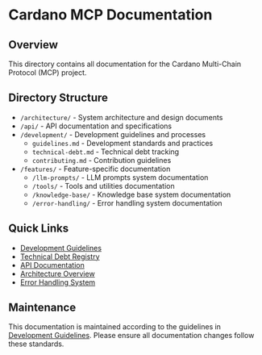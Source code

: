 # Cardano MCP Documentation

## Overview

This directory contains all documentation for the Cardano Multi-Chain Protocol (MCP) project.

## Directory Structure

- `/architecture/` - System architecture and design documents
- `/api/` - API documentation and specifications
- `/development/` - Development guidelines and processes
  - `guidelines.md` - Development standards and practices
  - `technical-debt.md` - Technical debt tracking
  - `contributing.md` - Contribution guidelines
- `/features/` - Feature-specific documentation
  - `/llm-prompts/` - LLM prompts system documentation
  - `/tools/` - Tools and utilities documentation
  - `/knowledge-base/` - Knowledge base system documentation
  - `/error-handling/` - Error handling system documentation

## Quick Links

- [Development Guidelines](development/guidelines.md)
- [Technical Debt Registry](development/technical-debt.md)
- [API Documentation](api/README.md)
- [Architecture Overview](architecture/README.md)
- [Error Handling System](features/error-handling/README.md)

## Maintenance

This documentation is maintained according to the guidelines in [Development Guidelines](development/guidelines.md).
Please ensure all documentation changes follow these standards.
